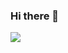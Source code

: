 ### Hi there 👋

<a href="https://www.linkedin.com/in/abdielrodriguez">
  <img  src="https://img.shields.io/badge/-Connect%20with%20Me-blue?logo=linkedin&style=flat">
</a>

<!--
**abdiel-rg/abdiel-rg** is a ✨ _special_ ✨ repository because its `README.md` (this file) appears on your GitHub profile.

Here are some ideas to get you started:

- 🔭 I’m currently working on ...
- 🌱 I’m currently learning ...
- 👯 I’m looking to collaborate on ...
- 🤔 I’m looking for help with ...
- 💬 Ask me about ...
- 📫 How to reach me: ...
- 😄 Pronouns: ...
- ⚡ Fun fact: ...
-->
